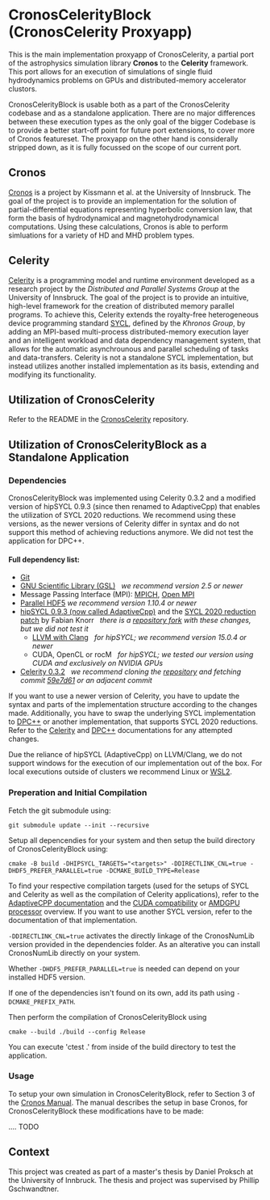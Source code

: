 # CronosCelerityBlock (CronosCelerity Proxyapp)

This is the main implementation proxyapp of CronosCelerity, a partial port of the astrophysics simulation library **Cronos** to the **Celerity** framework. This port allows for an execution of simulations of single fluid hydrodynamics problems on GPUs and distributed-memory accelerator clustors.

CronosCelerityBlock is usable both as a part of the CronosCelerity codebase and as a standalone application. There are no major differences between these execution types as the only goal of the bigger Codebase is to provide a better start-off point for future port extensions, to cover more of Cronos featureset. The proxyapp on the other hand is considerally stripped down, as it is fully focussed on the scope of our current port.

## Cronos

[Cronos](https://www.uibk.ac.at/astro/research_groups/ralf-kissmann/home/cronos-code.html.en) is a project by Kissmann et al. at the University of Innsbruck. The goal of the project is to provide an implementation for the solution of partial-differential equations representing hyperbolic conversion law, that form the basis of hydrodynamical and magnetohydrodynamical computations. Using these calculations, Cronos is able to perform simluations for a variety of HD and MHD problem types.

## Celerity

[Celerity](https://celerity.github.io/) is a programming model and runtime environment developed as a research project by the *Distributed and Parallel Systems Group* at the University of Innsbruck. The goal of the project is to provide an intuitive, high-level framework for the creation of distributed memory parallel programs. To achieve this, Celerity extends the royalty-free heterogeneous device programming standard [SYCL](https://www.khronos.org/sycl/), defined by the *Khronos Group*, by adding an MPI-based multi-process distributed-memory execution layer and an intelligent workload and data dependency management system, that allows for the automatic asynchrounous and parallel scheduling of tasks and data-transfers. Celerity is not a standalone SYCL implementation, but instead utilizes another installed implementation as its basis, extending and modifying its functionality.

## Utilization of CronosCelerity

Refer to the README in the [CronosCelerity](https://github.com/philippgs/CronosCelerity) repository.

## Utilization of CronosCelerityBlock as a Standalone Application

### Dependencies

CronosCelerityBlock was implemented using Celerity 0.3.2 and a modified version of hipSYCL 0.9.3 (since then renamed to AdaptiveCpp) that enables the utilization of SYCL 2020 reductions. We recommend using these versions, as the newer versions of Celerity differ in syntax and do not support this method of achieving reductions anymore. We did not test the application for DPC++.

#### Full dependency list:
- [Git](https://git-scm.com/)
- [GNU Scientific Library (GSL)](https://www.gnu.org/software/gsl/) &nbsp; *we recommend version 2.5 or newer*
- Message Passing Interface (MPI): [MPICH](https://www.mpich.org/), [Open MPI](https://www.open-mpi.org/)
- [Parallel HDF5](https://www.hdfgroup.org/solutions/hdf5/) *we recommend version 1.10.4 or newer*
- [hipSYCL 0.9.3 (now called AdaptiveCpp)](https://github.com/AdaptiveCpp/AdaptiveCpp/releases/tag/v0.9.3) and the [SYCL 2020 reduction patch](https://github.com/AdaptiveCpp/AdaptiveCpp/pull/578) by Fabian Knorr &nbsp; *there is a [repository fork](https://github.com/fknorr/hipSYCL) with these changes, but we did not test it*
    - [LLVM with Clang](https://llvm.org/) &nbsp; *for hipSYCL; we recommend version 15.0.4 or newer*
    - CUDA, OpenCL or rocM &nbsp; *for hipSYCL; we tested our version using CUDA and exclusively on NVIDIA GPUs*
- [Celerity 0.3.2](https://github.com/celerity/celerity-runtime/releases/tag/v0.3.2) &nbsp; *we recommend cloning the [repository](https://github.com/celerity/celerity-runtime) and fetching commit [59e7d61](https://github.com/celerity/celerity-runtime/tree/59e7d61d3e5ca96fe6cdc38df42ea8b16f76762c) or an adjacent commit*

If you want to use a newer version of Celerity, you have to update the syntax and parts of the implementation structure according to the changes made. Additionally, you have to swap the underlying SYCL implementation to [DPC++](https://www.intel.com/content/www/us/en/developer/tools/oneapi/dpc-compiler.html#gs.76awfe) or another implementation, that supports SYCL 2020 reductions. Refer to the [Celerity](https://celerity.github.io/docs/getting-started) and [DPC++](https://www.intel.com/content/www/us/en/developer/tools/oneapi/dpc-compiler-documentation.html) documentations for any attempted changes.

Due the reliance of hipSYCL (AdaptiveCpp) on LLVM/Clang, we do not support windows for the execution of our implementation out of the box. For local executions outside of clusters we recommend Linux or [WSL2](https://learn.microsoft.com/en-us/windows/wsl/install).

### Preperation and Initial Compilation

Fetch the git submodule using:
```
git submodule update --init --recursive
```

Setup all depencendies for your system and then setup the build directory of CronosCelerityBlock using:
```
cmake -B build -DHIPSYCL_TARGETS="<targets>" -DDIRECTLINK_CNL=true -DHDF5_PREFER_PARALLEL=true -DCMAKE_BUILD_TYPE=Release
```
To find your respective compilation targets (used for the setups of SYCL and Celerity as well as the compilation of Celerity applications), refer to the [AdaptiveCPP documentation](https://github.com/AdaptiveCpp/AdaptiveCpp/blob/develop/doc/using-hipsycl.md) and the [CUDA compatibility](https://developer.nvidia.com/cuda-gpus) or [AMDGPU processor](https://llvm.org/docs/AMDGPUUsage.html#processors) overview. If you want to use another SYCL version, refer to the documentation of that implementation.

`-DDIRECTLINK_CNL=true` activates the directly linkage of the CronosNumLib version provided in the dependencies folder. As an alterative you can install CronosNumLib directly on your system.

Whether `-DHDF5_PREFER_PARALLEL=true` is needed can depend on your installed HDF5 version.

If one of the dependencies isn't found on its own, add its path using `-DCMAKE_PREFIX_PATH`.

Then perform the compilation of CronosCelerityBlock using
```
cmake --build ./build --config Release
```
You can execute 'ctest .' from inside of the build directory to test the application.

### Usage

To setup your own simulation in CronosCelerityBlock, refer to Section 3 of the [Cronos Manual](cronos/release_docs/Cronos-Manual.pdf). The manual describes the setup in base Cronos, for CronosCelerityBlock these modifications have to be made:

.... TODO

## Context

This project was created as part of a master's thesis by Daniel Proksch at the University of Innbruck. The thesis and project was supervised by Phillip Gschwandtner.

